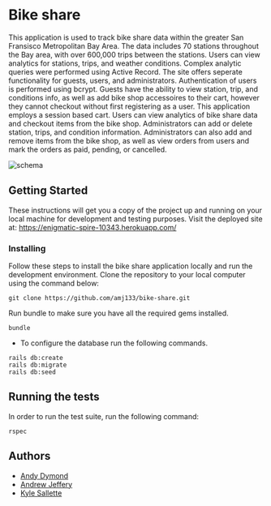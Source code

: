 # Bike share

This application is used to track bike share data within the greater San Fransisco Metropolitan Bay Area.  The data includes 70 stations throughout the Bay area, with over 600,000 trips between the stations.  Users can view analytics for stations, trips, and weather conditions.  Complex analytic queries were performed using Active Record.  The site offers seperate functionality for guests, users, and administrators.  Authentication of users is performed using bcrypt.  Guests have the ability to view station, trip, and conditions info, as well as add bike shop accessoires to their cart, however they cannot checkout without first registering as a user.  This application employs a session based cart.  Users can view analytics of bike share data and checkout items from the bike shop.  Administrators can add or delete station, trips, and condition information.  Administrators can also add and remove items from the bike shop, as well as view orders from users and mark the orders as paid, pending, or cancelled.    

![schema](https://i.imgur.com/B03c8aY.png)

## Getting Started

These instructions will get you a copy of the project up and running on your local machine for development and testing purposes.  Visit the deployed site at: https://enigmatic-spire-10343.herokuapp.com/ 

### Installing

Follow these steps to install the bike share application locally and run the development environment. Clone the repository to your local computer using the command below:

```
git clone https://github.com/amj133/bike-share.git
```

Run bundle to make sure you have all the required gems installed.

```
bundle
```

* To configure the database run the following commands.

```
rails db:create
rails db:migrate
rails db:seed
```


## Running the tests

In order to run the test suite, run the following command:
```
rspec
```

## Authors

* [Andy Dymond](https://github.com/andymond)
* [Andrew Jeffery](https://github.com/amj133)
* [Kyle Sallette](https://github.com/kylesallette)
